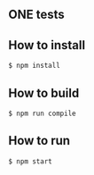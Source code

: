 ## ONE tests

## How to install

```
$ npm install
```

## How to build

```
$ npm run compile
```

## How to run
```
$ npm start
```
